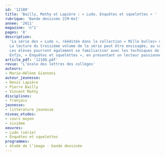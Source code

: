 ```yaml
---
id: '12108'
title: 'Bailly, Mathy et Lapière : « Ludo. Enquêtes et squelettes » '
rubrique: 'Bande dessinée [CM-6e]'
annee: '2011'
magazine: 'n°1'
pages: '8'
description: 
  'La série des « Ludo », rééditée dans la collection « Mille bulles» de l’école des loisirs, compte parmi les bandes dessinées jeunesse les plus intéressantes pour les enfants âgés de huit à douze ans. Pleine de suspense et de rebondissements, elle met en scène un héros de l’âge de son lecteur dans un univers urbain contemporain.
  La lecture du troisième volume de la série peut être envisagée, au cours moyen ou en sixième, en complément d’un travail autour de la notion de genre – ici, le roman policier, comme le suggère le titre humoristique d’« Enquêtes et squelettes ».
  Les élèves pourront également se familiariser avec les techniques de la bande dessinée (plusieurs cases sont des crayonnés) et de la narration (quelles difficultés peut-on rencontrer pour finir une histoire ?).
  Enfin, « Enquêtes et squelettes », en présentant un lecteur passionné par son héros et par le créateur de celui-ci, ouvre une fenêtre sur le monde de l’édition.'
article_pdf: '12108.pdf'
revue: 'L’école des lettres des collèges'
auteurs:
- Marie-Hélène Giannoni
auteur_jeunesse:
- Denis Lapière
- Pierre Bailly
- Vincent Mathy
disciplines:
- français
jeunesse:
- littérature jeunesse
niveau_etudes:
- cours moyen
- sixième
oeuvres:
- Ludo (série)
- Énquêtes et squelettes
programmes:
- étude de l’image - bande dessinée
---
```

